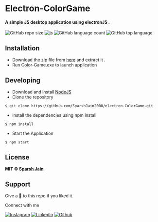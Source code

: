 # Electron-ColorGame
#### A simple JS desktop application using electronJS .
![GitHub repo size](https://img.shields.io/github/repo-size/SparshJain2000/electron-ColorGame?color=red&logo=github&style=for-the-badge)
![js](https://img.shields.io/static/v1?label=ELECTRON&message=Application&color=black&logoColor=white&logo=electron&style=for-the-badge)
![GitHub language count](https://img.shields.io/github/languages/count/SparshJain2000/electron-ColorGame?style=for-the-badge&color=green)
![GitHub top language](https://img.shields.io/github/languages/top/SparshJain2000/electron-ColorGame?logo=javascript&style=for-the-badge)

## Installation
- Download the zip file from [here](https://drive.google.com/file/d/1DCkTuhTIkbN8YN0S7DQ0Mtp89rIZoA_z/view?usp=sharing) and extract it .
- Run Color-Game.exe to launch application

## Developing
- Download and install [NodeJS](https://nodejs.org/en/download/)
- Clone the repository 
```bash
$ git clone https://github.com/SparshJain2000/electron-ColorGame.git
```
- Install the dependencies using npm install
```bash
$ npm install
```
- Start the Application
```bash
$ npm start
```


## License

**MIT &copy; [Sparsh Jain](https://github.com/SparshJain2000/electron-ColorGame/blob/master/LICENSE)**


## Support
Give a 🌟 to this repo if you liked it.

Connect with me

[![Instagram](https://img.shields.io/static/v1.svg?label=follow&message=@sparsh._jain&color=grey&logo=instagram&style=for-the-badge&logoColor=white&colorA=critical)](https://www.instagram.com/sparsh._jain/) [![LinkedIn](https://img.shields.io/static/v1.svg?label=connect&message=@SparshJain&color=success&logo=linkedin&style=for-the-badge&logoColor=white&colorA=blue)](https://www.linkedin.com/in/sparsh-jain-87379a168/) [![Github](https://img.shields.io/static/v1.svg?label=follow&message=@SparshJain2000&color=grey&logo=github&style=for-the-badge&logoColor=white&colorA=black)](https://www.github.com/SparshJain2000/)
